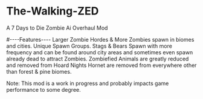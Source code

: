 # The-Walking-ZED
 A 7 Days to Die Zombie Ai Overhaul Mod

#----Features----
Larger Zombie Hordes & More Zombies spawn in biomes and cities.
Unique Spawn Groups.
Stags & Bears Spawn with more frequency and can be found around city areas and sometimes even spawn already dead to attract Zombies.
Zombiefied Animals are greatly reduced and removed from Hoard Nights
Hornet are removed from everywhere other than forest & pine biomes.

Note: This mod is a work in progress and probably impacts game performance to some degree.
